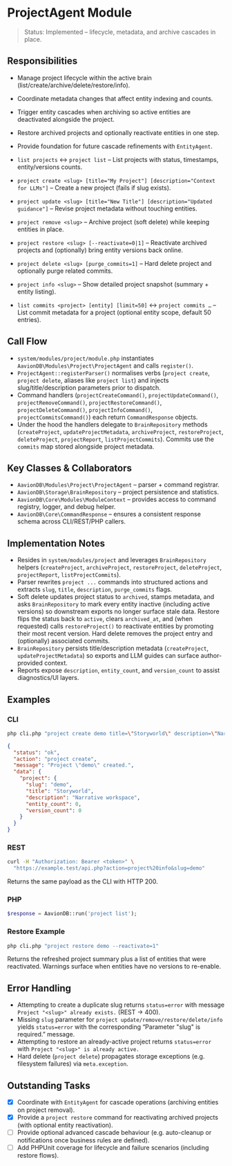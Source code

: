 # ProjectAgent Module

> Status: Implemented – lifecycle, metadata, and archive cascades in place.

## Responsibilities
- Manage project lifecycle within the active brain (list/create/archive/delete/restore/info).
- Coordinate metadata changes that affect entity indexing and counts.
- Trigger entity cascades when archiving so active entities are deactivated alongside the project.
- Restore archived projects and optionally reactivate entities in one step.
- Provide foundation for future cascade refinements with `EntityAgent`.

- `list projects` ↔ `project list` – List projects with status, timestamps, entity/versions counts.
- `project create <slug> [title="My Project"] [description="Context for LLMs"]` – Create a new project (fails if slug exists).
- `project update <slug> [title="New Title"] [description="Updated guidance"]` – Revise project metadata without touching entities.
- `project remove <slug>` – Archive project (soft delete) while keeping entities in place.
- `project restore <slug> [--reactivate=0|1]` – Reactivate archived projects and (optionally) bring entity versions back online.
- `project delete <slug> [purge_commits=1]` – Hard delete project and optionally purge related commits.
- `project info <slug>` – Show detailed project snapshot (summary + entity listing).
- `list commits <project> [entity] [limit=50]` ↔ `project commits …` – List commit metadata for a project (optional entity scope, default 50 entries).

## Call Flow
- `system/modules/project/module.php` instantiates `AavionDB\Modules\Project\ProjectAgent` and calls `register()`.  
- `ProjectAgent::registerParser()` normalises verbs (`project create`, `project delete`, aliases like `project list`) and injects slug/title/description parameters prior to dispatch.  
- Command handlers (`projectCreateCommand()`, `projectUpdateCommand()`, `projectRemoveCommand()`, `projectRestoreCommand()`, `projectDeleteCommand()`, `projectInfoCommand()`, `projectCommitsCommand()`) each return `CommandResponse` objects.  
- Under the hood the handlers delegate to `BrainRepository` methods (`createProject`, `updateProjectMetadata`, `archiveProject`, `restoreProject`, `deleteProject`, `projectReport`, `listProjectCommits`). Commits use the `commits` map stored alongside project metadata.

## Key Classes & Collaborators
- `AavionDB\Modules\Project\ProjectAgent` – parser + command registrar.  
- `AavionDB\Storage\BrainRepository` – project persistence and statistics.  
- `AavionDB\Core\Modules\ModuleContext` – provides access to command registry, logger, and debug helper.  
- `AavionDB\Core\CommandResponse` – ensures a consistent response schema across CLI/REST/PHP callers.

## Implementation Notes
- Resides in `system/modules/project` and leverages `BrainRepository` helpers (`createProject`, `archiveProject`, `restoreProject`, `deleteProject`, `projectReport`, `listProjectCommits`).
- Parser rewrites `project ...` commands into structured actions and extracts `slug`, `title`, `description`, `purge_commits` flags.
- Soft delete updates project status to `archived`, stamps metadata, and asks `BrainRepository` to mark every entity inactive (including active versions) so downstream exports no longer surface stale data. Restore flips the status back to `active`, clears `archived_at`, and (when requested) calls `restoreProject()` to reactivate entities by promoting their most recent version. Hard delete removes the project entry and (optionally) associated commits.
- `BrainRepository` persists title/description metadata (`createProject`, `updateProjectMetadata`) so exports and LLM guides can surface author-provided context.
- Reports expose `description`, `entity_count`, and `version_count` to assist diagnostics/UI layers.

## Examples

### CLI
```bash
php cli.php "project create demo title=\"Storyworld\" description=\"Narrative workspace\""
```
```json
{
  "status": "ok",
  "action": "project create",
  "message": "Project \"demo\" created.",
  "data": {
    "project": {
      "slug": "demo",
      "title": "Storyworld",
      "description": "Narrative workspace",
      "entity_count": 0,
      "version_count": 0
    }
  }
}
```

### REST
```bash
curl -H "Authorization: Bearer <token>" \
  "https://example.test/api.php?action=project%20info&slug=demo"
```
Returns the same payload as the CLI with HTTP 200.

### PHP
```php
$response = AavionDB::run('project list');
```

### Restore Example
```bash
php cli.php "project restore demo --reactivate=1"
```
Returns the refreshed project summary plus a list of entities that were reactivated. Warnings surface when entities have no versions to re-enable.

## Error Handling
- Attempting to create a duplicate slug returns `status=error` with message `Project "<slug>" already exists.` (REST → 400).
- Missing `slug` parameter for `project update/remove/restore/delete/info` yields `status=error` with the corresponding “Parameter "slug" is required.” message.
- Attempting to restore an already-active project returns `status=error` with `Project "<slug>" is already active.`
- Hard delete (`project delete`) propagates storage exceptions (e.g. filesystem failures) via `meta.exception`.

## Outstanding Tasks
- [x] Coordinate with `EntityAgent` for cascade operations (archiving entities on project removal).
- [x] Provide a `project restore` command for reactivating archived projects (with optional entity reactivation).
- [ ] Provide optional advanced cascade behaviour (e.g. auto-cleanup or notifications once business rules are defined).
- [ ] Add PHPUnit coverage for lifecycle and failure scenarios (including restore flows).
